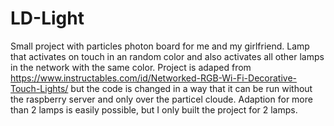 # LD-Light
Small project with particles photon board for me and my girlfriend. Lamp that activates on touch in an random color and also activates all other lamps in the network with the same color. 
Project is adaped from https://www.instructables.com/id/Networked-RGB-Wi-Fi-Decorative-Touch-Lights/ but the code is changed in a way that it can be run without the raspberry server and only over the particel cloude.
Adaption for more than 2 lamps is easily possible, but I only built the project for 2 lamps.
